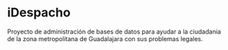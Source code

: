 # iDespacho
Proyecto de administración de bases de datos para ayudar a la ciudadania de la zona metropolitana de Guadalajara con sus problemas legales.

